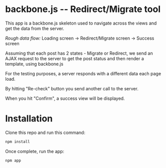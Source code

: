 # backbone.js -- Redirect/Migrate tool

This app is a backbone.js skeleton used to navigate across the views and get the data from the server.

*Rough data flow:*
Loading screen -> Redirect/Migrate screen -> Success screen

Assuming that each post has 2 states - Migrate or Redirect, we send an AJAX request to the server to get the post status and then render a template, using backbone.js

For the testing purposes, a server responds with a different data each page load.

By hitting "Re-check" button you send another call to the server.

When you hit "Confirm", a success view will be displayed.

# Installation

Clone this repo and run this command:

```bash
npm install
```

Once complete, run the app:

```bash
npm app
```
